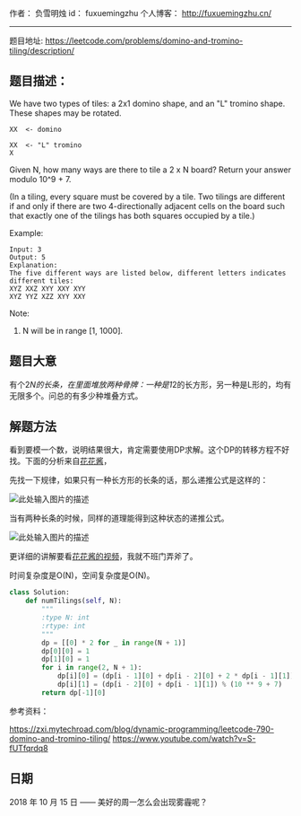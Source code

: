 作者： 		负雪明烛 
id：				fuxuemingzhu
个人博客：	http://fuxuemingzhu.cn/

---

题目地址: https://leetcode.com/problems/domino-and-tromino-tiling/description/

## 题目描述：

We have two types of tiles: a 2x1 domino shape, and an "L" tromino shape. These shapes may be rotated.

    XX  <- domino
    
    XX  <- "L" tromino
    X
    
Given N, how many ways are there to tile a 2 x N board? Return your answer modulo 10^9 + 7.

(In a tiling, every square must be covered by a tile. Two tilings are different if and only if there are two 4-directionally adjacent cells on the board such that exactly one of the tilings has both squares occupied by a tile.)

Example:

    Input: 3
    Output: 5
    Explanation: 
    The five different ways are listed below, different letters indicates different tiles:
    XYZ XXZ XYY XXY XYY
    XYZ YYZ XZZ XYY XXY

Note:

1. N  will be in range [1, 1000].

## 题目大意

有个2*N的长条，在里面堆放两种骨牌：一种是1*2的长方形，另一种是L形的，均有无限多个。问总的有多少种堆叠方式。

## 解题方法

看到要模一个数，说明结果很大，肯定需要使用DP求解。这个DP的转移方程不好找。下面的分析来自[花花酱][1]，

先找一下规律，如果只有一种长方形的长条的话，那么递推公式是这样的：

![此处输入图片的描述][2]

当有两种长条的时候，同样的道理能得到这种状态的递推公式。

![此处输入图片的描述][3]

更详细的讲解要看[花花酱的视频][4]，我就不班门弄斧了。

时间复杂度是O(N)，空间复杂度是O(N)。

```python
class Solution:
    def numTilings(self, N):
        """
        :type N: int
        :rtype: int
        """
        dp = [[0] * 2 for _ in range(N + 1)]
        dp[0][0] = 1
        dp[1][0] = 1
        for i in range(2, N + 1):
            dp[i][0] = (dp[i - 1][0] + dp[i - 2][0] + 2 * dp[i - 1][1]) % (10 ** 9 + 7)
            dp[i][1] = (dp[i - 2][0] + dp[i - 1][1]) % (10 ** 9 + 7)
        return dp[-1][0]
```


参考资料：

https://zxi.mytechroad.com/blog/dynamic-programming/leetcode-790-domino-and-tromino-tiling/
https://www.youtube.com/watch?v=S-fUTfqrdq8

## 日期

2018 年 10 月 15 日 —— 美好的周一怎么会出现雾霾呢？


  [1]: https://zxi.mytechroad.com/blog/dynamic-programming/leetcode-790-domino-and-tromino-tiling/
  [2]: https://zxi.mytechroad.com/blog/wp-content/uploads/2018/02/790-ep171.png
  [3]: https://zxi.mytechroad.com/blog/wp-content/uploads/2018/02/790-ep171-2.png
  [4]: https://www.youtube.com/watch?v=S-fUTfqrdq8
  [5]: https://zxi.mytechroad.com/blog/wp-content/uploads/2018/02/790-ep171.png
  [6]: https://zxi.mytechroad.com/blog/wp-content/uploads/2018/02/790-ep171-2.png
  [7]: https://zxi.mytechroad.com/blog/wp-content/uploads/2018/02/790-ep171-2.png
  [8]: https://zxi.mytechroad.com/blog/wp-content/uploads/2018/02/790-ep171.png
